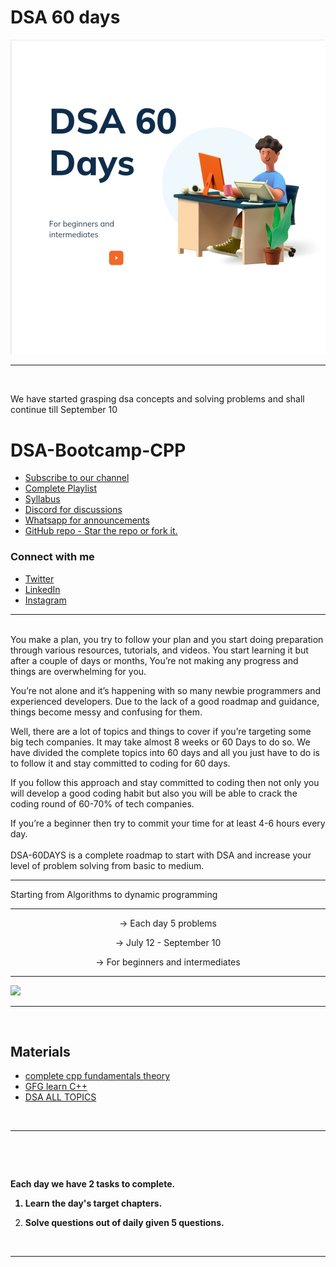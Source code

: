 # DSA 60 days 



<img src="https://github.com/Sushreesatarupa/Description-of-dsa60/blob/main/IMG_20210712_215737.jpg?raw=true" placeholder="DSA 60 Days"><hr><br>

We have started grasping dsa concepts and solving problems and shall continue till September 10<br>


# DSA-Bootcamp-CPP

- [Subscribe to our channel](https://youtube.com/channel/UCZrPV5fhnvvG3C0m8RrIFhA)
- [Complete Playlist](https://youtube.com/playlist?list=PL2FviLYGTpU0rr01Lcr-1bNYv8x58EIZq)
- [Syllabus](https://github.com/Sushreesatarupa/DSA-60Days/blob/main/b29678fe27a487f4835e6291a9302224.pdf)
- [Discord for discussions](https://discord.gg/K9kxUXvfND)
- [Whatsapp for announcements](https://chat.whatsapp.com/HxQ9GxejKq415fvqiorkMC)
- [GitHub repo - Star the repo or fork it.](https://github.com/Sushreesatarupa/DSA-60Days)

### Connect with me
- [Twitter](https://twitter.com/satarupasushree)
- [LinkedIn](https://www.linkedin.com/in/sushree-satarupa/)
- [Instagram](https://www.instagram.com/satarupa_ss/)



<hr><br>
You make a plan, you try to follow your plan and you start doing preparation through various resources, tutorials, and videos. You start learning it but after a couple of days or months, You’re not making any progress and things are overwhelming for you. <br>

You’re not alone and it’s happening with so many newbie programmers and experienced developers. Due to the lack of a good roadmap and guidance, things become messy and confusing for them. <br>

Well, there are a lot of topics and things to cover if you’re targeting some big tech companies. It may take almost  8 weeks or 60 Days to do so. We have divided the complete topics into 60 days and all you just have to do is to follow it and stay committed to coding for 60 days. <br>

If you follow this approach and stay committed to coding then not only you will develop a good coding habit but also you will be able to crack the coding round of 60-70% of tech companies. <br>

If you’re a beginner then try to commit your time for at least 4-6 hours every day.<br><br>
DSA-60DAYS is a complete roadmap to start with DSA and increase your level of problem solving from basic to medium.<br>
<hr>

Starting from Algorithms to dynamic programming

<hr><center>

-> Each day 5 problems <br>

-> July 12 - September 10 <br>

-> For beginners and intermediates <br></center>

<hr>

<img src="https://github.com/Sushreesatarupa/DSA-60Days/blob/main/IMG_20210710_014552.jpg?raw=true">
<br> <hr><br>

## Materials
- [complete cpp fundamentals theory](https://github.com/Sushreesatarupa/Description-of-dsa60/blob/main/C%2B%2B%20theory.html)
- [GFG learn C++](https://practice.geeksforgeeks.org/courses/fork-cpp)
- [DSA ALL TOPICS](https://www.geeksforgeeks.org/data-structures)

<br><hr><br>

<br>

<b>

Each day we have 2 tasks to complete.<br>

1. Learn the day's target chapters. <br>

2. Solve questions out of daily given 5 questions.<br></b>

<br><hr>

        



    
